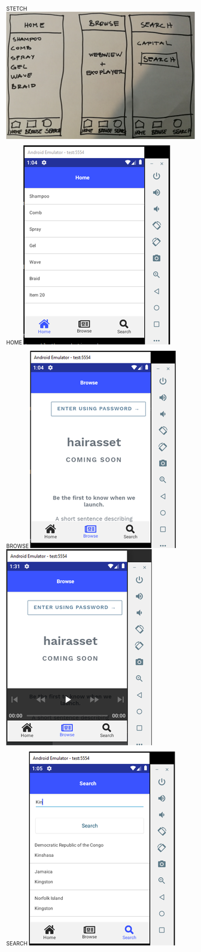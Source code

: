 STETCH
![image](a5.PNG)

HOME
![image](a1.PNG)

BROWSE
![image](a2.PNG) ![image](a4.PNG)

SEARCH
![image](a3.PNG)
